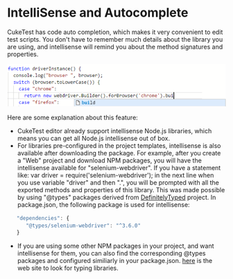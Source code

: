 # IntelliSense and Autocomplete

CukeTest has code auto completion, which makes it very convenient to edit test scripts. You don't have to remember much details about the library you are using, and intellisense will remind you about the method signatures and properties.

![](../.gitbook/assets/intelli-sense.png)

Here are some explanation about this feature:

* CukeTest editor already support intellisense Node.js libraries, which means you can get all Node.js intellisense out of box.
* For libraries pre-configured in the project templates, intellisense is also available after downloading the package. For example, after you create a "Web" project and download NPM packages, you will have the intellisense available for "selenium-webdriver". If you have a statement like: var driver = require\('selenium-webdriver'\); in the next line when you use variable "driver" and then ".", you will be prompted with all the exported methods and properties of this library. This was made possible by using "@types" packages derived from [DefinitelyTyped](https://github.com/DefinitelyTyped/DefinitelyTyped) project. In package.json, the following package is used for intellisense:

```javascript
   "dependencies": {
      "@types/selenium-webdriver": "^3.6.0"
   }
```

* If you are using some other NPM packages in your project, and want intellisense for them, you can also find the corresponding @types packages and configured similiarly in your package.json. [here](http://microsoft.github.io/TypeSearch/) is the web site to look for typing libraries.

